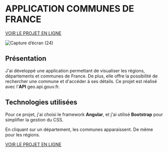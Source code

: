  # APPLICATION COMMUNES DE FRANCE

 [VOIR LE PROJET EN LIGNE](https://alicemimouni.github.io/communes-de-france/)

![Capture d’écran (24)](https://github.com/alicemimouni/regions-france-angular-api/assets/82211729/ac76d9f1-f11b-435a-916e-5c9eaa79bf81)

## Présentation

J'ai développé une application permettant de visualiser les régions, départements et communes de France. De plus, elle offre la possibilité de rechercher une commune et d'accéder à ses détails.
Ce projet est réalisé avec l'**API** geo.api.gouv.fr.

## Technologies utilisées

Pour ce projet, j'ai choisi le framework **Angular**, et j'ai utilisé **Bootstrap** pour simplifier la gestion du CSS.

En cliquant sur un département, les communes apparaissent.
De même pour les régions.

[VOIR LE PROJET EN LIGNE](https://alicemimouni.github.io/communes-de-france/)
